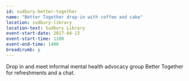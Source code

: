 ```yaml
---
id: sudbury-better-together
name: "Better Together drop-in with coffee and cake"
location: sudbury-library
location-text: Sudbury Library
event-start-date: 2017-04-13
event-start-time: 1100
event-end-time: 1400
breadcrumb: y
---
```


Drop in and meet informal mental health advocacy group Better Together for refreshments and a chat.
